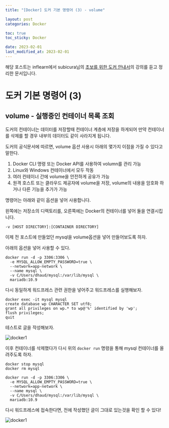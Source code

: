 ```yaml
---
title: "[Docker] 도커 기본 명령어 (3) - volume"

layout: post
categories: Docker

toc: true
toc_sticky: Docker

date: 2023-02-01
last_modified_at: 2023-02-01
---
```


해당 포스트는 inflearn에서 subicura님의 [초보를 위한 도커 안내서](https://www.inflearn.com/course/%EB%8F%84%EC%BB%A4-%EC%9E%85%EB%AC%B8/dashboard)의 강의를 듣고 정리한 문서입니다.

# 도커 기본 명령어 (3)

## volume - 실행중인 컨테이너 목록 조회

도커의 컨테이너는 데이터를 저장할때 컨테이너 계층에 저장을 하게되어 만약 컨테이너를 삭제를 할 경우 내부의 데이터도 같이 사라지게 됩니다.

도커의 공식문서에 따르면, volume 옵션 사용시 아래의 몇가지 이점을 가질 수 있다고 말한다.

1. Docker CLI 명령 또는 Docker API를 사용하여 volumn를 관리 가능
2. Linux와 Windows 컨테이너에서 모두 작동
3. 여러 컨테이너 간에 volume을 안전하게 공유가 가능
4. 원격 호스트 또는 클라우드 제공자에 volume을 저장, volume의 내용을 암호화 하거나 다른 기능을 추가가 가능

명령어는 아래와 같이 옵션을 넣어 사용합니다.

왼쪽에는 저장소의 디렉토리를, 오른쪽에는 Docker의 컨테이너를 넣어 둘을 연결시킵니다.

```shell
-v [HOST DIRECTORY]:[CONTAINER DIRECTORY]
```

이제 전 포스트에 만들었던 mysql을 volume옵션을 넣어 만들어보도록 하자.

아래의 옵션을 넣어 사용할 수 있다.

```shell
docker run -d -p 3306:3306 \
  -e MYSQL_ALLOW_EMPTY_PASSWORD=true \
  --network=app-network \
  --name mysql \
  -v C/Users/dhaud/mysql:/var/lib/mysql \
  mariadb:10.9
```

다시 동일하게 워드프레스 관련 권한을 넣어주고 워드프레스를 실행해보자.

```shell
docker exec -it mysql mysql
create database wp CHARACTER SET utf8;
grant all privileges on wp.* to wp@'%' identified by 'wp';
flush privileges;
quit
```

테스트로 글을 작성해보자.

![docker1]({{site.url}}/public/image/2023/2023-02/01-docker001.png)


이후 컨테이너를 삭제했다가 다시 위의 `docker run` 명령을 통해 mysql 컨테이너를 올려주도록 하자.

```shell
docker stop mysql
docker rm mysql

docker run -d -p 3306:3306 \
  -e MYSQL_ALLOW_EMPTY_PASSWORD=true \
  --network=app-network \
  --name mysql \
  -v C/Users/dhaud/mysql:/var/lib/mysql \
  mariadb:10.9
```

다시 워드프레스에 접속한다면, 전에 작성했던 글이 그대로 있는것을 확인 할 수 있다!

![docker1]({{site.url}}/public/image/2023/2023-02/01-docker002.png)

